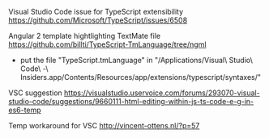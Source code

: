 Visual Studio Code issue for TypeScript extensibility
https://github.com/Microsoft/TypeScript/issues/6508

Angular 2 template hightlighting TextMate file
https://github.com/billti/TypeScript-TmLanguage/tree/ngml

* put the file "TypeScript.tmLanguage" in "/Applications/Visual\ Studio\ Code\ -\ Insiders.app/Contents/Resources/app/extensions/typescript/syntaxes/"

VSC suggestion
https://visualstudio.uservoice.com/forums/293070-visual-studio-code/suggestions/9660111-html-editing-within-js-ts-code-e-g-in-es6-temp

Temp workaround for VSC
http://vincent-ottens.nl/?p=57
